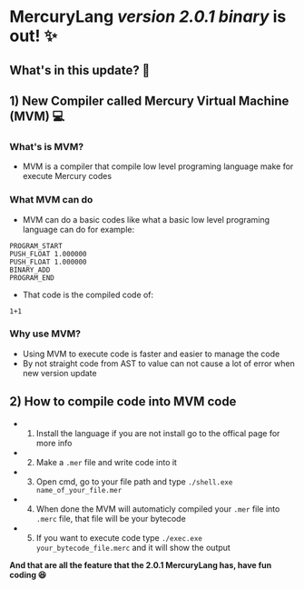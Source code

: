 # MercuryLang *version 2.0.1 binary* is out! ✨
## What's in this update? 👀

## 1) New Compiler called Mercury Virtual Machine (MVM) 💻
### What's is MVM?
* MVM is a compiler that compile low level programing language make for execute Mercury codes
### What MVM can do
* MVM can do a basic codes like what a basic low level programing language can do for example:
```MVM
PROGRAM_START
PUSH_FLOAT 1.000000
PUSH_FLOAT 1.000000
BINARY_ADD
PROGRAM_END
```
* That code is the compiled code of:
``` MercuryLang
1+1
```
### Why use MVM?
* Using MVM to execute code is faster and easier to manage the code
* By not straight code from AST to value can not cause a lot of error when new version update
## 2) How to compile code into MVM code
* 1) Install the language if you are not install go to the offical page for more info
* 2) Make a ```.mer``` file and write code into it
* 3) Open cmd, go to your file path and type ```./shell.exe name_of_your_file.mer```
* 4) When done the MVM will automaticly compiled your ```.mer``` file into ```.merc``` file, that file will be your bytecode
* 5) If you want to execute code type ```./exec.exe your_bytecode_file.merc``` and it will show the output

**And that are all the feature that the 2.0.1 MercuryLang has, have fun coding 😆**
